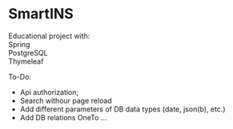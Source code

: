 # SmartINS

Educational project with:\
Spring\
PostgreSQL\
Thymeleaf


To-Do:
- Api authorization;
- Search withour page reload
- Add different parameters of DB data types (date, json(b), etc.)
- Add DB relations OneTo ...